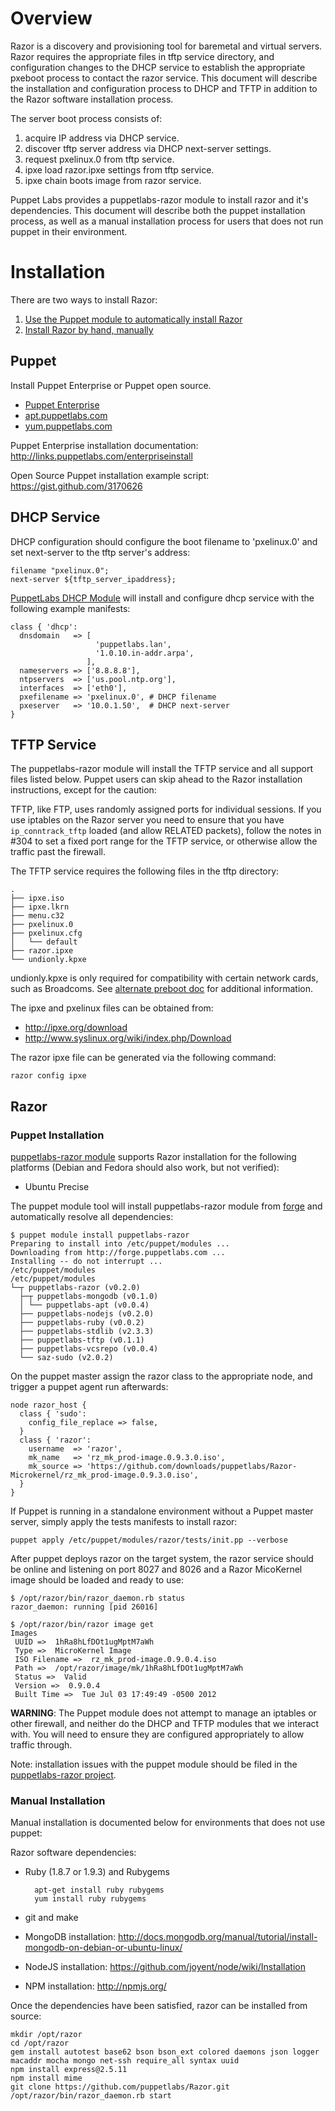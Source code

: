 # Overview

Razor is a discovery and provisioning tool for baremetal and virtual servers. Razor requires the appropriate files in tftp service directory, and configuration changes to the DHCP service to establish the appropriate pxeboot process to contact the razor service. This document will describe the installation and configuration process to DHCP and TFTP in addition to the Razor software installation process.

The server boot process consists of:

1. acquire IP address via DHCP service.
2. discover tftp server address via DHCP next-server settings.
3. request pxelinux.0 from tftp service.
4. ipxe load razor.ipxe settings from tftp service.
5. ipxe chain boots image from razor service.

Puppet Labs provides a puppetlabs-razor module to install razor and it's dependencies. This document will describe both the puppet installation process, as well as a manual installation process for users that does not run puppet in their environment.

# Installation

There are two ways to install Razor:

1. [Use the Puppet module to automatically install Razor](https://github.com/puppetlabs/Razor/wiki/Installation#puppet)
2. [Install Razor by hand, manually](https://github.com/puppetlabs/Razor/wiki/Installation#manual-installation)

## Puppet
Install Puppet Enterprise or Puppet open source.

* [Puppet Enterprise](http://info.puppetlabs.com/download-pe.html)
* [apt.puppetlabs.com](http://apt.puppetlabs.com)
* [yum.puppetlabs.com](http://yum.puppetlabs.com)

Puppet Enterprise installation documentation: http://links.puppetlabs.com/enterpriseinstall

Open Source Puppet installation example script: https://gist.github.com/3170626

## DHCP Service

DHCP configuration should configure the boot filename to 'pxelinux.0' and set next-server to the tftp server's address:

    filename "pxelinux.0";
    next-server ${tftp_server_ipaddress};

[PuppetLabs DHCP Module](https://github.com/puppetlabs/puppetlabs-dhcp) will install and configure dhcp service with the following example manifests:

    class { 'dhcp':
      dnsdomain   => [
                       'puppetlabs.lan',
                       '1.0.10.in-addr.arpa',
                     ],
      nameservers => ['8.8.8.8'],
      ntpservers  => ['us.pool.ntp.org'],
      interfaces  => ['eth0'],
      pxefilename => 'pxelinux.0', # DHCP filename
      pxeserver   => '10.0.1.50',  # DHCP next-server
    }

## TFTP Service

The puppetlabs-razor module will install the TFTP service and all support files listed below. Puppet users can skip ahead to the Razor installation instructions, except for the caution:

TFTP, like FTP, uses randomly assigned ports for individual sessions.  If you use iptables on the Razor server you need to ensure that you have `ip_conntrack_tftp` loaded (and allow RELATED packets), follow the notes in #304 to set a fixed port range for the TFTP service, or otherwise allow the traffic past the firewall.

The TFTP service requires the following files in the tftp directory:

    .
    ├── ipxe.iso
    ├── ipxe.lkrn
    ├── menu.c32
    ├── pxelinux.0
    ├── pxelinux.cfg
    │   └── default
    ├── razor.ipxe
    └── undionly.kpxe

undionly.kpxe is only required for compatibility with certain network cards, such as Broadcoms. See [alternate preboot doc](https://github.com/puppetlabs/Razor/wiki/Alternate-Pre-boot-Options-for-Compatibility) for additional information.

The ipxe and pxelinux files can be obtained from:

* http://ipxe.org/download
* http://www.syslinux.org/wiki/index.php/Download

The razor ipxe file can be generated via the following command:

    razor config ipxe

## Razor

### Puppet Installation

[puppetlabs-razor module](https://github.com/puppetlabs/puppetlabs-razor) supports Razor installation for the following platforms (Debian and Fedora should also work, but not verified):

* Ubuntu Precise

The puppet module tool will install puppetlabs-razor module from [forge](forge.puppetlabs.com) and automatically resolve all dependencies:

    $ puppet module install puppetlabs-razor
    Preparing to install into /etc/puppet/modules ...
    Downloading from http://forge.puppetlabs.com ...
    Installing -- do not interrupt ...
    /etc/puppet/modules
    /etc/puppet/modules
    └─┬ puppetlabs-razor (v0.2.0)
      ├─┬ puppetlabs-mongodb (v0.1.0)
      │ └── puppetlabs-apt (v0.0.4)
      ├── puppetlabs-nodejs (v0.2.0)
      ├── puppetlabs-ruby (v0.0.2)
      ├── puppetlabs-stdlib (v2.3.3)
      ├── puppetlabs-tftp (v0.1.1)
      ├── puppetlabs-vcsrepo (v0.0.4)
      └── saz-sudo (v2.0.2)

On the puppet master assign the razor class to the appropriate node, and trigger a puppet agent run afterwards:

    node razor_host {
      class { 'sudo':
        config_file_replace => false,
      }      
      class { 'razor':
        username  => 'razor',
        mk_name   => 'rz_mk_prod-image.0.9.3.0.iso',
        mk_source => 'https://github.com/downloads/puppetlabs/Razor-Microkernel/rz_mk_prod-image.0.9.3.0.iso',
      }
    }

If Puppet is running in a standalone environment without a Puppet master server, simply apply the tests manifests to install razor:

    puppet apply /etc/puppet/modules/razor/tests/init.pp --verbose

After puppet deploys razor on the target system, the razor service should be online and listening on port 8027 and 8026 and a Razor MicoKernel image should be loaded and ready to use:

    $ /opt/razor/bin/razor_daemon.rb status
    razor_daemon: running [pid 26016]

    $ /opt/razor/bin/razor image get
    Images
     UUID =>  1hRa8hLfDOt1ugMptM7aWh
     Type =>  MicroKernel Image
     ISO Filename =>  rz_mk_prod-image.0.9.0.4.iso
     Path =>  /opt/razor/image/mk/1hRa8hLfDOt1ugMptM7aWh
     Status =>  Valid
     Version =>  0.9.0.4
     Built Time =>  Tue Jul 03 17:49:49 -0500 2012

**WARNING**: The Puppet module does not attempt to manage an iptables or other firewall, and neither do the DHCP and TFTP modules that we interact with.  You will need to ensure they are configured appropriately to allow traffic through.

Note: installation issues with the puppet module should be filed in the [puppetlabs-razor project](https://github.com/puppetlabs/puppetlabs-razor/issues).

### Manual Installation

Manual installation is documented below for environments that does not use puppet:

Razor software dependencies:

* Ruby (1.8.7 or 1.9.3) and Rubygems

        apt-get install ruby rubygems
        yum install ruby rubygems
* git and make
* MongoDB installation: http://docs.mongodb.org/manual/tutorial/install-mongodb-on-debian-or-ubuntu-linux/
* NodeJS installation: https://github.com/joyent/node/wiki/Installation
* NPM installation: http://npmjs.org/

Once the dependencies have been satisfied, razor can be installed from source:

    mkdir /opt/razor
    cd /opt/razor
    gem install autotest base62 bson bson_ext colored daemons json logger macaddr mocha mongo net-ssh require_all syntax uuid
    npm install express@2.5.11
    npm install mime
    git clone https://github.com/puppetlabs/Razor.git
    /opt/razor/bin/razor_daemon.rb start